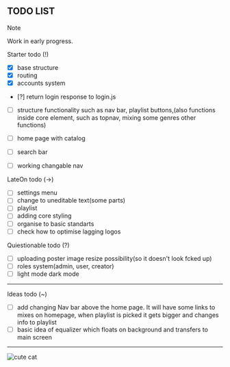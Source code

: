 TODO LIST
-------------------------------------------------------------------------------

> [!NOTE]
> Work in early progress.

Starter todo (!)
- [x] base structure
- [x] routing
- [x] accounts system 
- [?] return login response to login.js
- [ ] structure functionality such as nav bar, playlist buttons,(also functions inside core element, such as topnav, mixing some genres other functions)
- [ ] home page with catalog
- [ ] search bar
- [ ] working changable nav


LateOn todo (->)
- [ ] settings menu 
- [ ] change to uneditable text(some parts)
- [ ] playlist
- [ ] adding core styling
- [ ] organise to basic standarts
- [ ] check how to optimise lagging logos 

Quiestionable todo (?)
- [ ] uploading poster image resize possibility(so it doesn't look fcked up)
- [ ] roles system(admin, user, creator)
- [ ] light mode dark mode

-------------------------------------------------------------------------------
Ideas todo (~)

- [ ] add changing Nav bar above the home page. It will have some links to mixes on homepage, when playlist is picked it gets bigger and changes info to playlist 
- [ ] basic idea of equalizer which floats on background and transfers to main screen 

-------------------------------------------------------------------------------

![cute cat](https://i.pinimg.com/736x/35/bc/b0/35bcb0f121900adb8bd3610360d9520e.jpg)